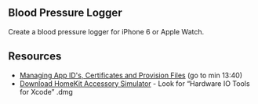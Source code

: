 Blood Pressure Logger
-

Create a blood pressure logger for iPhone 6 or Apple Watch.

Resources
- 
- [Managing App ID's, Certificates and Provision Files](http://gotoandlearn.com/play.php?id=133) (go to min 13:40)
- [Download HomeKit Accessory Simulator](https://developer.apple.com/downloads/?name=for%20Xcode) - Look for “Hardware IO Tools for Xcode” .dmg 